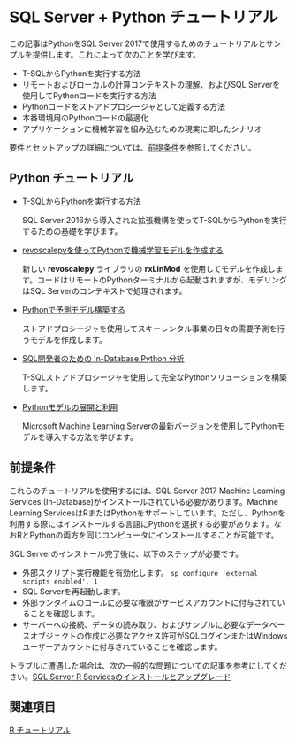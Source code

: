 <!--
---
title: "SQL Server Python Tutorials | Microsoft Docs"
ms.custom: 
  - "SQL2016_New_Updated"
ms.date: "06/28/2017"
ms.prod: "sql-server-2017"
ms.reviewer: ""
ms.suite: ""
ms.technology: 
  - "r-services"
ms.tgt_pltfrm: ""
ms.topic: "article"
applies_to: 
  - "SQL Server 2017"
dev_langs: 
  - "Python"
caps.latest.revision: 1
author: "jeannt"
ms.author: "jeannt"
manager: "jhubbard"
---
-->

# SQL Server + Python チュートリアル

この記事はPythonをSQL Server 2017で使用するためのチュートリアルとサンプルを提供します。これによって次のことを学びます。

+ T-SQLからPythonを実行する方法
+ リモートおよびローカルの計算コンテキストの理解、およびSQL Serverを使用してPythonコードを実行する方法
+ Pythonコードをストアドプロシージャとして定義する方法
+ 本番環境用のPythonコードの最適化
+ アプリケーションに機械学習を組み込むための現実に即したシナリオ

要件とセットアップの詳細については、[前提条件](#bkmk_Prerequisites)を参照してください。

## <a name="bkmk_pythontutorials"></a>Python チュートリアル

+ [T-SQLからPythonを実行する方法](run-python-using-t-sql.md)

  SQL Server 2016から導入された拡張機構を使ってT-SQLからPythonを実行するための基礎を学びます。

+ [revoscalepyを使ってPythonで機械学習モデルを作成する](use-python-revoscalepy-to-create-model.md)

  新しい **revoscalepy** ライブラリの **rxLinMod** を使用してモデルを作成します。コードはリモートのPythonターミナルから起動されますが、モデリングはSQL Serverのコンテキストで処理されます。

+ [Pythonで予測モデル構築する](https://github.com/gho9o9/sql-server-samples/tree/master/samples/features/machine-learning-services/python/getting-started/rental-prediction)

  ストアドプロシージャを使用してスキーレンタル事業の日々の需要予測を行うモデルを作成します。

+ [SQL開発者のための In-Database Python 分析](sqldev-in-database-python-for-sql-developers.md)

  T-SQLストアドプロシージャを使用して完全なPythonソリューションを構築します。

+ [Pythonモデルの展開と利用](docs/advanced-analytics/python/publish-consume-python-code.md)

  Microsoft Machine Learning Serverの最新バージョンを使用してPythonモデルを導入する方法を学びます。

<!--
## Pythonサンプル

These samples and demos provided by the SQL Server development team highlight ways that you can use embedded analytics in real-world applications.

+ [Build a predictive model using Python and SQL Server](https://microsoft.github.io/sql-ml-tutorials/python/rentalprediction/)

  Learn how a ski rental business might use machine learning to predict future rentals, which helps the business plan and staff to meet future demand.
-->

## <a name="bkmk_Prerequisites"></a>前提条件

これらのチュートリアルを使用するには、SQL Server 2017 Machine Learning Services (In-Database)がインストールされている必要があります。Machine Learning ServicesはRまたはPythonをサポートしています。ただし、Pythonを利用する際にはインストールする言語にPythonを選択する必要があります。なおRとPythonの両方を同じコンピュータにインストールすることが可能です。

<!--
> [!NOTE]
>
> Support for Python is a new feature in SQL Server 2017 (CTP 2.0). Although the feature is in pre-release and not supported for production environments, we invite you to try it out and send feedback.
**SQL Server 2017**
-->

SQL Serverのインストール完了後に、以下のステップが必要です。

+ 外部スクリプト実行機能を有効化します。 `sp_configure 'external scripts enabled', 1`
+ SQL Serverを再起動します。
+ 外部ランタイムのコールに必要な権限がサービスアカウントに付与されていることを確認します。
+ サーバーへの接続、データの読み取り、およびサンプルに必要なデータベースオブジェクトの作成に必要なアクセス許可がSQLログインまたはWindowsユーザーアカウントに付与されていることを確認します。

トラブルに遭遇した場合は、次の一般的な問題についての記事を参考にしてください。[SQL Server R Servicesのインストールとアップグレード](../../advanced-analytics/r-services/upgrade-and-installation-faq-sql-server-r-services.md)

## 関連項目

[R チュートリアル](sql-server-r-tutorials.md)


<!--
---
title: "SQL Server Python Tutorials | Microsoft Docs"
ms.custom: 
  - "SQL2016_New_Updated"
ms.date: "06/28/2017"
ms.prod: "sql-server-2017"
ms.reviewer: ""
ms.suite: ""
ms.technology: 
  - "r-services"
ms.tgt_pltfrm: ""
ms.topic: "article"
applies_to: 
  - "SQL Server 2017"
dev_langs: 
  - "Python"
caps.latest.revision: 1
author: "jeannt"
ms.author: "jeannt"
manager: "jhubbard"
---
# SQL Server Python Tutorials

This article provides a list of tutorials and samples that demonstrate the use of Python with SQL Server 2017. Through these samples and demos, you will learn:

+ How to run Python from T-SQL
+ What are remote and local compute contexts, and how you can execute Python code using the SQL Server computer
+ How to wrap Python code in a stored procedure
+ Optimizing Python code for a SQL production environment
+ Real-world scenarios for embedding machine learning in applications

For information about requirements and setup, see [Prerequisites](#bkmk_Prerequisites).

## <a name="bkmk_pythontutorials"></a>Python Tutorials

+ [Running Python in T-SQL](run-python-using-t-sql.md)

   Learn the basics of how to call Python in T-SQL, using the extensibility mechanism pioneered in SQL Server 2016.

+ [Create a Machine Learning Model in Python using revoscalepy](use-python-revoscalepy-to-create-model.md)

   You'll create a model using **rxLinMod**, from the new **revoscalepy** library. You'll launch the code from a remote Python terminal but the modeling will take place in the SQL Server compute context.

+ [Build a predictive model with Python (GitHub)](https://github.com/Microsoft/sql-server-samples/tree/master/samples/features/machine-learning-services/python/getting-started/rental-prediction)

  Create a machine learning model to predict demand for a ski rental business, and operationalize that model for day-to-day demand prediction using stored procedures. All code and data is provided.

+ [In-Database Python Analytics for SQL Developers](sqldev-in-database-python-for-sql-developers.md)

  NEW! Build a complete Python solution using T-SQL stored procedures. All Python code is included.

+ [Deploy and Consume a Python Model](..\python\publish-consume-python-code.md)

  Learn how to deploy a Python model using the latest version of Microsoft Machine Learning Server.

## Python Samples

These samples and demos provided by the SQL Server development team highlight ways that you can use embedded analytics in real-world applications.

+ [Build a predictive model using Python and SQL Server](https://microsoft.github.io/sql-ml-tutorials/python/rentalprediction/)

  Learn how a ski rental business might use machine learning to predict future rentals, which helps the business plan and staff to meet future demand.

## <a name="bkmk_Prerequisites"></a>Prerequisites

To use these tutorials, you must have installed SQL Server 2017 Machine Learning Services (In-Database). SQL Server 2017 supports either R or Python. However, you must install the extensibility framework that supports machine learning, and select Python as the language to install. You can install both R and Python on the same computer.

> [!NOTE]
>
> Support for Python is a new feature in SQL Server 2017 (CTP 2.0). Although the feature is in pre-release and not supported for production environments, we invite you to try it out and send feedback.
**SQL Server 2017**

After running SQL Server setup, don't forget these important steps:

+ Enable the external script execution feature by running `sp_configure 'enable external script', 1`
+ Restart the server
+ Ensure that the service that calls the external runtime has necessary permissions
+ Ensure that your SQL login or Windows user account has necessary permissions to connect to the server, to read data, and to create any database objects required by the sample

If you run into trouble, see this article for some common issues: [Upgrade and Installation of SQL Server R Services](../../advanced-analytics/r-services/upgrade-and-installation-faq-sql-server-r-services.md)

## See Also

[R Tutorials](sql-server-r-tutorials.md)
-->
